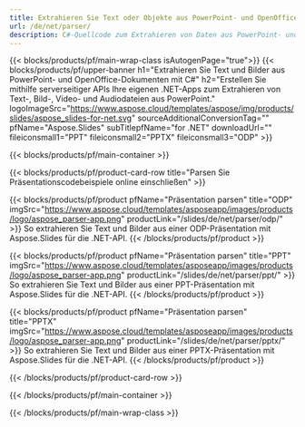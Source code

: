```yaml
---
title: Extrahieren Sie Text oder Objekte aus PowerPoint- und OpenOffice-Dokumenten mit .NET
url: /de/net/parser/
description: C#-Quellcode zum Extrahieren von Daten aus PowerPoint- und OpenOffice-Präsentationen.
---
```


{{< blocks/products/pf/main-wrap-class isAutogenPage="true">}}
{{< blocks/products/pf/upper-banner h1="Extrahieren Sie Text und Bilder aus PowerPoint- und OpenOffice-Dokumenten mit C#" h2="Erstellen Sie mithilfe serverseitiger APIs Ihre eigenen .NET-Apps zum Extrahieren von Text-, Bild-, Video- und Audiodateien aus PowerPoint." logoImageSrc="https://www.aspose.cloud/templates/aspose/img/products/slides/aspose_slides-for-net.svg" sourceAdditionalConversionTag="" pfName="Aspose.Slides" subTitlepfName="for .NET" downloadUrl="" fileiconsmall1="PPT" fileiconsmall2="PPTX" fileiconsmall3="ODP" >}}

{{< blocks/products/pf/main-container >}}

{{< blocks/products/pf/product-card-row title="Parsen Sie Präsentationscodebeispiele online einschließen" >}}

{{< blocks/products/pf/product pfName="Präsentation parsen" title="ODP" imgSrc="https://www.aspose.cloud/templates/asposeapp/images/products/logo/aspose_parser-app.png" productLink="/slides/de/net/parser/odp/" >}}
So extrahieren Sie Text und Bilder aus einer ODP-Präsentation mit Aspose.Slides für die .NET-API.
{{< /blocks/products/pf/product >}}

{{< blocks/products/pf/product pfName="Präsentation parsen" title="PPT" imgSrc="https://www.aspose.cloud/templates/asposeapp/images/products/logo/aspose_parser-app.png" productLink="/slides/de/net/parser/ppt/" >}}
So extrahieren Sie Text und Bilder aus einer PPT-Präsentation mit Aspose.Slides für die .NET-API.
{{< /blocks/products/pf/product >}}

{{< blocks/products/pf/product pfName="Präsentation parsen" title="PPTX" imgSrc="https://www.aspose.cloud/templates/asposeapp/images/products/logo/aspose_parser-app.png" productLink="/slides/de/net/parser/pptx/" >}}
So extrahieren Sie Text und Bilder aus einer PPTX-Präsentation mit Aspose.Slides für die .NET-API.
{{< /blocks/products/pf/product >}}



{{< /blocks/products/pf/product-card-row >}}

{{< /blocks/products/pf/main-container >}}
    
{{< /blocks/products/pf/main-wrap-class >}}
